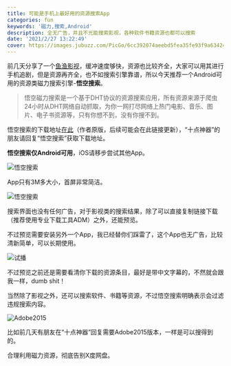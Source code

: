 ```yaml
---
title: 可能是手机上最好用的资源搜索App
categories: fun
keywords: '磁力,搜索,Android'
description: 全无广告，并且不光能搜索影视，各种软件书籍资源也都可以搜索
date: '2021/2/27 13:22:49'
cover: https://images.jubuzz.com/PicGo/6cc392074aeebd5fea35fe93f9a63424-2f4a60.jpg
---
```


前几天分享了一个[鱼渔影视](https://www.jubuzz.com/fun/216cee3a.html)，缓冲速度够快，资源也比较齐全，大家可以用其进行手机追剧，但是资源再齐全，也不如搜索引擎靠谱，所以今天推荐一个Android可用的资源类磁力搜索引擎-**悟空搜索**。

> 悟空磁力搜索是一个基于DHT协议的资源搜索应用，所有资源来源于爬虫24小时从DHT网络自动抓取，为你一网打尽网络上热门电影、音乐、图片、电子书资源等，只有你想不到，没有你搜不到。

悟空搜索的下载地址[在此](https://www.lanzous.com/i8hpdad)（作者原版，后续可能会在此链接更新），“十点神器”的朋友请回复“悟空搜索”获取下载地址。

**悟空搜索仅Android可用**，iOS请移步尝试其他App。

![悟空搜索](https://images.jubuzz.com/uPic/vKneYN.jpg)

App只有3M多大小，首屏非常简洁。

![悟空搜索](https://images.jubuzz.com/uPic/ugYguN.jpg)

搜索界面也没有任何广告，对于影视类的搜索结果，除了可以直接复制链接下载（推荐使用专业下载工具ADM）之外，还能预览。

不过预览需要安装另外一个App，我已经替你们踩雷了，这个App也无广告，比较清新简单，可以长期使用。

![试播](https://images.jubuzz.com/uPic/7UISFs.jpg)

不过预览之前还是需要看清你下载的资源条目，最好是带中文字幕的，不然就会跟我一样，dumb shit！

当然除了影视之外，还可以搜索软件、书籍等资源，不过悟空搜索明确表示会过滤违规搜索内容。

![Adobe2015](https://images.jubuzz.com/uPic/8ZNT8R.jpg)

比如前几天有朋友在“十点神器”回复需要Adobe2015版本，一样是可以搜得到的。

合理利用磁力资源，彻底告别X度网盘。